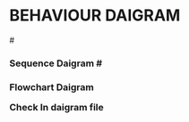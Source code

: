 # <h1> BEHAVIOUR DAIGRAM
  
  #<h3> Sequence Daigram
  #<h3> Flowchart Daigram
  
 Check In daigram file
